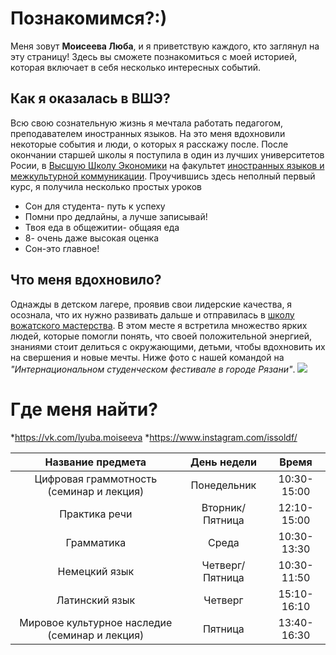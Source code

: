 
# Познакомимся?:)
Меня зовут **Моисеева Люба**, и я приветствую каждого, кто заглянул на эту страницу! Здесь вы сможете познакомиться с моей историей, которая включает в себя несколько интересных событий.

## Как я оказалась в ВШЭ?
Всю свою сознательную жизнь я мечтала работать педагогом, преподавателем иностранных языков. На это меня вдохновили некоторые события и люди, о которых я расскажу после. После окончании старшей школы я поступила в один из лучших университетов Росии, в [Высшую Школу Экономики](https://www.hse.ru/) на факультет [иностранных языков и межкультурной коммуникации](https://www.hse.ru/ba/lang/). Проучившись здесь неполный первый курс, я получила несколько простых уроков
* Сон для студента- путь к успеху
* Помни про дедлайны, а лучше записывай!
* Твоя еда в общежитии- общаяя еда
* 8- очень даже высокая оценка
* Сон-это главное!

## Что меня вдохновило?
Однажды в детском лагере, проявив свои лидерские качества, я осознала, что их нужно развивать дальше и отправилась в [школу вожатского мастерства](http://kdm62.ru/news/2009-02-09-33). В этом месте я встретила множество ярких людей, которые помогли понять, что своей положительной энергией, знаниями стоит делиться с окружающими, детьми, чтобы вдохновить их на свершения и новые мечты. Ниже фото с нашей командой на *"Интернациональном студенческом фестивале в городе Рязани"*.
![](http://www.rzraion.ru/upload/medialibrary/088/P1100118.JPG)

# Где меня найти?

*https://vk.com/lyuba.moiseeva
*https://www.instagram.com/issoldf/

Название предмета |День недели|Время 
:---:|:---:|:---:
Цифровая граммотность (семинар и лекция)|Понедельник|10:30-15:00
Практика речи|Вторник/Пятница|12:10-15:00
Грамматика|Среда|10:30-13:30
Немецкий язык|Четверг/Пятница|10:30-11:50
Латинский язык|Четверг|15:10-16:10
Мировое культурное наследие (семинар и лекция)|Пятница|13:40-16:30
